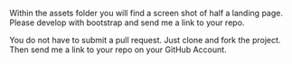 Within the assets folder you will find a screen shot of half a landing page. Please develop with bootstrap and send me a link to your repo. 

You do not have to submit a pull request. Just clone and fork the project. Then send me a link to your repo on your GitHub Account.